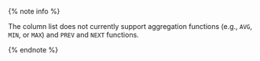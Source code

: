 {% note info %}

The column list does not currently support aggregation functions (e.g., `AVG`, `MIN`, or `MAX`) and `PREV` and `NEXT` functions.

{% endnote %}
